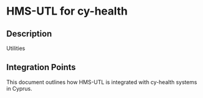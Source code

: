 # HMS-UTL for cy-health

## Description

Utilities

## Integration Points

This document outlines how HMS-UTL is integrated with cy-health systems in Cyprus.
